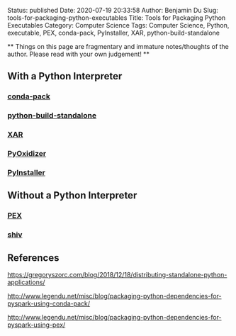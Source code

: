 Status: published
Date: 2020-07-19 20:33:58
Author: Benjamin Du
Slug: tools-for-packaging-python-executables
Title: Tools for Packaging Python Executables
Category: Computer Science
Tags: Computer Science, Python, executable, PEX, conda-pack, PyInstaller, XAR, python-build-standalone

**
Things on this page are fragmentary and immature notes/thoughts of the author.
Please read with your own judgement!
**


## With a Python Interpreter

### [conda-pack](https://github.com/conda/conda-pack)

### [python-build-standalone](https://github.com/indygreg/python-build-standalone)

### [XAR](https://github.com/facebookincubator/xar/)

### [PyOxidizer](https://github.com/indygreg/PyOxidizer)

### [PyInstaller](https://github.com/pyinstaller/pyinstaller)

## Without a Python Interpreter

### [PEX](https://github.com/pantsbuild/pex)

### [shiv](https://github.com/linkedin/shiv)

## References

https://gregoryszorc.com/blog/2018/12/18/distributing-standalone-python-applications/

http://www.legendu.net/misc/blog/packaging-python-dependencies-for-pyspark-using-conda-pack/

http://www.legendu.net/misc/blog/packaging-python-dependencies-for-pyspark-using-pex/
